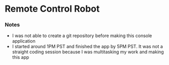 # Remote Control Robot

### Notes

- I was not able to create a git repository before making this console application
- I started around 1PM PST and finished the app by 5PM PST. It was not a straight coding session because I was multitasking my work and making this app
